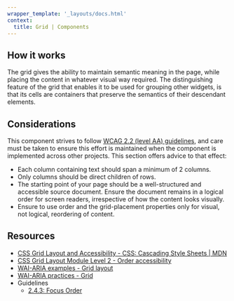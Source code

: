 ```yaml
---
wrapper_template: '_layouts/docs.html'
context:
  title: Grid | Components
---
```


## How it works

The grid gives the ability to maintain semantic meaning in the page, while placing the content in whatever visual way required. The distinguishing feature of the grid that enables it to be used for grouping other widgets, is that its cells are containers that preserve the semantics of their descendant elements.

## Considerations

This component strives to follow [WCAG 2.2 (level AA) guidelines](https://www.w3.org/TR/WCAG22/), and care must be taken to ensure this effort is maintained when the component is implemented across other projects. This section offers advice to that effect:

- Each column containing text should span a minimum of 2 columns.
- Only columns should be direct children of rows.
- The starting point of your page should be a well-structured and accessible source document. Ensure the document remains in a logical order for screen readers, irrespective of how the content looks visually.
- Ensure to use order and the grid-placement properties only for visual, not logical, reordering of content.

## Resources

- [CSS Grid Layout and Accessibility - CSS: Cascading Style Sheets | MDN](https://developer.mozilla.org/en-US/docs/Web/CSS/CSS_Grid_Layout/CSS_Grid_Layout_and_Accessibility)
- [CSS Grid Layout Module Level 2 - Order accessibility](https://drafts.csswg.org/css-grid/#order-accessibility)
- [WAI-ARIA examples - Grid layout](https://www.w3.org/WAI/ARIA/apg/patterns/grid/examples/layout-grids/)
- [WAI-ARIA practices - Grid](https://www.w3.org/WAI/ARIA/apg/patterns/grid/)
- Guidelines
  - [2.4.3: Focus Order](https://www.w3.org/TR/WCAG22/#focus-order)
